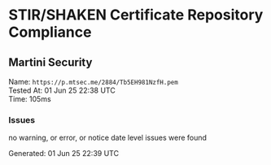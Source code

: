 # STIR/SHAKEN Certificate Repository Compliance

## Martini Security

Name: `https://p.mtsec.me/2884/Tb5EH981NzfH.pem`\
Tested At: 01 Jun 25 22:38 UTC\
Time: 105ms

### Issues

no warning, or error, or notice date level issues were found

Generated: 01 Jun 25 22:39 UTC